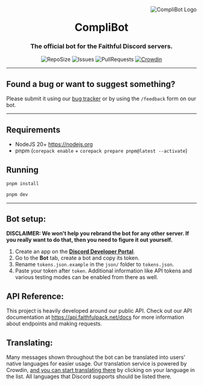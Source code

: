 <img src="https://database.faithfulpack.net/images/branding/logos/transparent/hd/complibot_logo.png?w=256" alt="CompliBot Logo" align="right">
<div align="center">
  <h1>CompliBot</h1>
  <h3>The official bot for the Faithful Discord servers.</h3>

  ![RepoSize](https://img.shields.io/github/repo-size/Faithful-Resource-Pack/CompliBot)
  ![Issues](https://img.shields.io/github/issues/Faithful-Resource-Pack/CompliBot)
  ![PullRequests](https://img.shields.io/github/issues-pr/Faithful-Resource-Pack/CompliBot)
  [![Crowdin](https://badges.crowdin.net/e/656f9fc7c628d23c87426953b11cf26c/localized.svg)](https://faithful.crowdin.com/complibot)
</div>

---

## Found a bug or want to suggest something?

Please submit it using our [bug tracker](https://github.com/Faithful-Resource-Pack/CompliBot/issues/new/choose) or by using the `/feedback` form on our bot.

---

## Requirements

- NodeJS 20+ https://nodejs.org
- pnpm (`corepack enable` + `corepack prepare pnpm@latest --activate`)

## Running

```bash
pnpm install
```

```bash
pnpm dev
```

---

## Bot setup:

**DISCLAIMER: We won't help you rebrand the bot for any other server. If you really want to do that, then you need to figure it out yourself.**

1. Create an app on the **[Discord Developer Portal](https://discord.com/developers/)**.
2. Go to the **Bot** tab, create a bot and copy its token.
3. Rename `tokens.json.example` in the `json/` folder to `tokens.json`.
4. Paste your token after `token`. Additional information like API tokens and various testing modes can be enabled from there as well.

## API Reference:

This project is heavily developed around our public API. Check out our API documentation at https://api.faithfulpack.net/docs for more information about endpoints and making requests.

## Translating:

Many messages shown throughout the bot can be translated into users' native languages for easier usage. Our translation service is powered by Crowdin, [and you can start translating there](https://faithful.crowdin.com/complibot) by clicking on your language in the list. All languages that Discord supports should be listed there.

